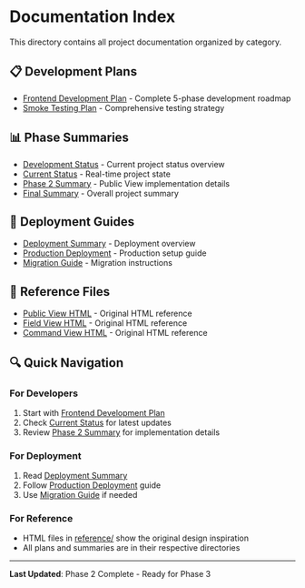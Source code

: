 # Documentation Index

This directory contains all project documentation organized by category.

## 📋 **Development Plans**
- [Frontend Development Plan](plans/FRONTEND_DEVELOPMENT_PLAN.md) - Complete 5-phase development roadmap
- [Smoke Testing Plan](plans/SMOKE_TESTING_PLAN.md) - Comprehensive testing strategy

## 📊 **Phase Summaries**
- [Development Status](summaries/DEVELOPMENT_STATUS.md) - Current project status overview
- [Current Status](summaries/CURRENT_STATUS.md) - Real-time project state
- [Phase 2 Summary](summaries/PHASE_2_SUMMARY.md) - Public View implementation details
- [Final Summary](summaries/FINAL_SUMMARY.md) - Overall project summary

## 🚀 **Deployment Guides**
- [Deployment Summary](deployment/DEPLOYMENT_SUMMARY.md) - Deployment overview
- [Production Deployment](deployment/PRODUCTION_DEPLOYMENT.md) - Production setup guide
- [Migration Guide](deployment/MIGRATION_GUIDE.md) - Migration instructions

## 📖 **Reference Files**
- [Public View HTML](reference/public-view.html) - Original HTML reference
- [Field View HTML](reference/field-view.html) - Original HTML reference  
- [Command View HTML](reference/command-view.html) - Original HTML reference

## 🔍 **Quick Navigation**

### **For Developers**
1. Start with [Frontend Development Plan](plans/FRONTEND_DEVELOPMENT_PLAN.md)
2. Check [Current Status](summaries/CURRENT_STATUS.md) for latest updates
3. Review [Phase 2 Summary](summaries/PHASE_2_SUMMARY.md) for implementation details

### **For Deployment**
1. Read [Deployment Summary](deployment/DEPLOYMENT_SUMMARY.md)
2. Follow [Production Deployment](deployment/PRODUCTION_DEPLOYMENT.md) guide
3. Use [Migration Guide](deployment/MIGRATION_GUIDE.md) if needed

### **For Reference**
- HTML files in [reference/](reference/) show the original design inspiration
- All plans and summaries are in their respective directories

---

**Last Updated**: Phase 2 Complete - Ready for Phase 3
